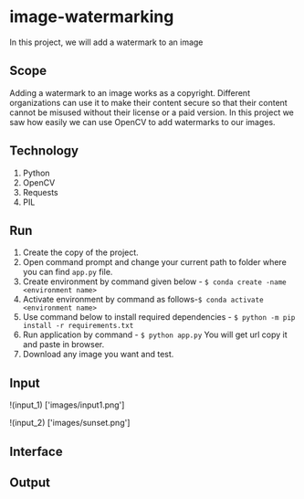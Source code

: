 # image-watermarking
In this project, we will add a watermark to an image 

## Scope
Adding a watermark to an image works as a copyright. Different organizations can use it to make their content secure so that their content cannot be misused without their license or a paid version. In this project we saw how easily we can use OpenCV to add watermarks to our images. 

## Technology
1. Python
2. OpenCV
3. Requests
4. PIL

## Run
1. Create the copy of the project.
2. Open command prompt and change your current path to folder where you can find `app.py` file.
3. Create environment by command given below - `$ conda create -name <environment name>`
4. Activate environment by command as follows-`$ conda activate <environment name>`
5. Use command below to install required dependencies - `$ python -m pip install -r requirements.txt`
6. Run application by command - `$ python app.py` You will get url copy it and paste in browser.
7. Download any image you want and test.

## Input
!(input_1) ['images/input1.png']

!(input_2) ['images/sunset.png']
## Interface

## Output


